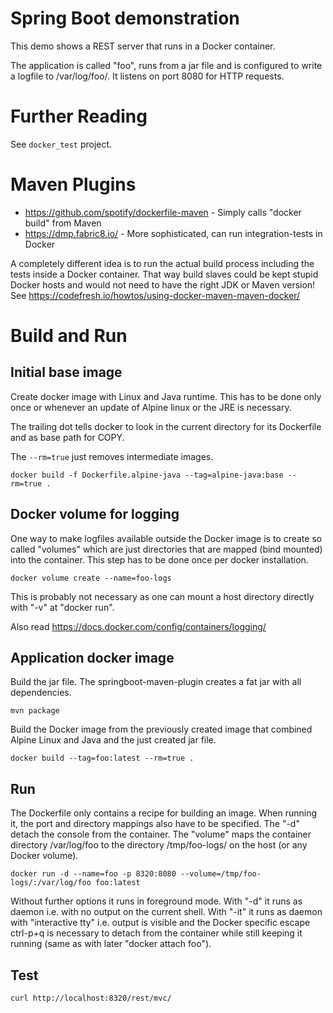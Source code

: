 Spring Boot demonstration
=========================

This demo shows a REST server that runs in a Docker container.

The application is called "foo", runs from a jar file and
is configured to write a logfile to /var/log/foo/.
It listens on port 8080 for HTTP requests.


Further Reading
===============

See `docker_test` project.


Maven Plugins
=============

* https://github.com/spotify/dockerfile-maven   - Simply calls "docker build" from Maven
* https://dmp.fabric8.io/ - More sophisticated, can run integration-tests in Docker

A completely different idea is to run the actual build process including the tests
inside a Docker container. That way build slaves could be kept stupid Docker hosts
and would not need to have the right JDK or Maven version!
See https://codefresh.io/howtos/using-docker-maven-maven-docker/


Build and Run
=============

Initial base image
------------------

Create docker image with Linux and Java runtime. This has to be done only
once or whenever an update of Alpine linux or the JRE is necessary.

The trailing dot tells docker to look in the current directory for its
Dockerfile and as base path for COPY.

The `--rm=true` just removes intermediate images.

    docker build -f Dockerfile.alpine-java --tag=alpine-java:base --rm=true .


Docker volume for logging
-------------------------

One way to make logfiles available outside the Docker image is to create
so called "volumes" which are just directories that are mapped (bind mounted)
into the container. This step has to be done once per docker installation.

    docker volume create --name=foo-logs

This is probably not necessary as one can mount a host directory directly
with "-v" at "docker run".

Also read https://docs.docker.com/config/containers/logging/

Application docker image
------------------------

Build the jar file. The springboot-maven-plugin creates a fat jar with
all dependencies.

    mvn package

Build the Docker image from the previously created image that combined Alpine
Linux and Java and the just created jar file.

    docker build --tag=foo:latest --rm=true .

Run
---

The Dockerfile only contains a recipe for building an image. When running it,
the port and directory mappings also have to be specified. The "-d" detach the
console from the container.
The "volume" maps the container directory /var/log/foo to the directory /tmp/foo-logs/
on the host (or any Docker volume).

    docker run -d --name=foo -p 8320:8080 --volume=/tmp/foo-logs/:/var/log/foo foo:latest

Without further options it runs in foreground mode.
With "-d" it runs as daemon i.e. with no output on the current shell.
With "-it" it runs as daemon with "interactive tty" i.e. output is visible and
the Docker specific escape ctrl-p+q is necessary to detach from the container
while still keeping it running (same as with later "docker attach foo").

Test
----

    curl http://localhost:8320/rest/mvc/

